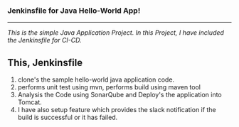 ###                                                      Jenkinsfile for Java Hello-World App!
-----------------------------------------------------------------------------------------------------------------------------------------------------------

*This is the simple Java Application Project. In this Project, I have included the Jenkinsfile for CI-CD.*

## This, Jenkinsfile 

1. clone's the sample hello-world java application code.
2. performs unit test using mvn, performs build using maven tool
3. Analysis the Code using SonarQube and Deploy's the application into Tomcat. 
4. I have also setup feature which provides the slack notification if the build is successful or it has failed.
